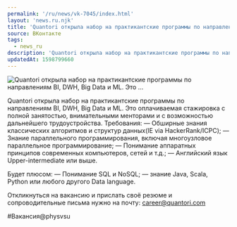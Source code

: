 ```yaml
---
permalink: '/ru/news/vk-7045/index.html'
layout: 'news.ru.njk'
title: 'Quantori открыла набор на практикантские программы по направлениям BI, DWH, Big Data и ML. Это …'
source: ВКонтакте
tags:
  - news_ru
description: 'Quantori открыла набор на практикантские программы по направлениям BI, DWH, Big Data и ML. Это …'
updatedAt: 1598799660
---
```

![Quantori открыла набор на практикантские программы по направлениям BI, DWH, Big Data и ML. Это …](https://sun9-3.userapi.com/impg/pG7x_qXYwN_OWaQ1s8-Zhb50QBfLtxTJxv4oTg/HsLdcXax4us.jpg?size=1280x854&quality=96&sign=c4857a0997581a1bc88a4d12b61cc0b6&c_uniq_tag=F4R9ki9M6ZL1UEY129CzaqWqGv61AhQtdcuU2uRhdkw&type=album)

Quantori открыла набор на практикантские программы по направлениям BI, DWH, Big Data и ML. Это оплачиваемая стажировка с полной занятостью, внимательными менторами и с возможностью дальнейшего трудоустройства.
Требования:
— Обширные знания классических алгоритмов и структур данных(IE via HackerRank/ICPC);
— Знание параллельного программирования, включая многоузловое параллельное программирование;
— Понимание аппаратных принципов современных компьютеров, сетей и т.д.;
— Английский язык Upper-intermediate или выше.

Будет плюсом:
— Понимание SQL и NoSQL;
— знание Java, Scala, Python или любого другого Data language.

Откликнуться на вакансию и прислать своё резюме и сопроводительные письма нужно на почту: career@quantori.com

#Вакансия@physvsu
